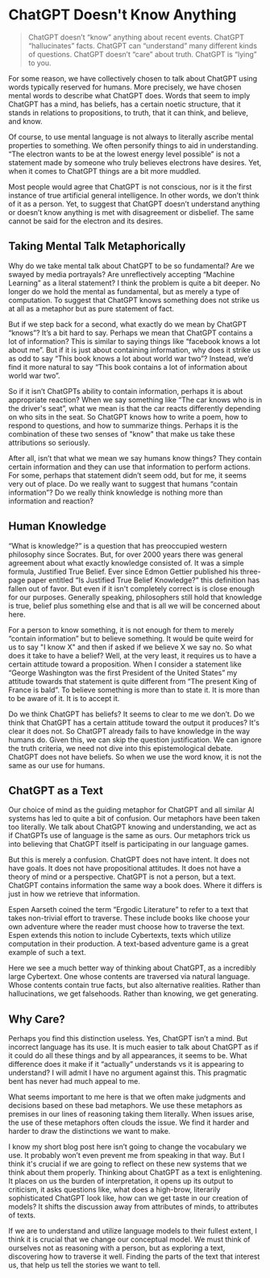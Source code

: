 # ChatGPT Doesn't Know Anything

> ChatGPT doesn’t “know” anything about recent events. ChatGPT “hallucinates” facts. ChatGPT can “understand” many different kinds of questions. ChatGPT doesn’t “care” about truth. ChatGPT is “lying” to you.

For some reason, we have collectively chosen to talk about ChatGPT using words typically reserved for humans. More precisely, we have chosen mental words to describe what ChatGPT does. Words that seem to imply ChatGPT has a mind, has beliefs, has a certain noetic structure, that it stands in relations to propositions, to truth, that it can think, and believe, and know. 

Of course, to use mental language is not always to literally ascribe mental properties to something. We often personify things to aid in understanding. “The electron wants to be at the lowest energy level possible” is not a statement made by someone who truly believes electrons have desires. Yet, when it comes to ChatGPT things are a bit more muddled. 

Most people would agree that ChatGPT is not conscious, nor is it the first instance of true artificial general intelligence. In other words, we don’t think of it as a person. Yet, to suggest that ChatGPT doesn’t understand anything or doesn’t know anything is met with disagreement or disbelief. The same cannot be said for the electron and its desires. 

## Taking Mental Talk Metaphorically


Why do we take mental talk about ChatGPT to be so fundamental? Are we swayed by media portrayals? Are unreflectively accepting “Machine Learning” as a literal statement? I think the problem is quite a bit deeper. No longer do we hold the mental as fundamental, but as merely a type of computation. To suggest that ChatGPT knows something does not strike us at all as a metaphor but as pure statement of fact.

But if we step back for a second, what exactly do we mean by ChatGPT “knows”? It’s a bit hard to say. Perhaps we mean that ChatGPT contains a lot of information? This is similar to saying things like “facebook knows a lot about me”. But if it is just about containing information, why does it strike us as odd to say “This book knows a lot about world war two”?  Instead, we’d find it more natural to say “This book contains a lot of information about world war two”. 

So if it isn’t ChatGPTs ability to contain information, perhaps it is about appropriate reaction? When we say something like “The car knows who is in the driver's seat”, what we mean is that the car reacts differently depending on who sits in the seat. So ChatGPT knows how to write a poem, how to respond to questions, and how to summarize things. Perhaps it is the combination of these two senses of "know" that make us take these attributions so seriously.

After all, isn’t that what we mean we say humans know things? They contain certain information and they can use that information to perform actions. For some, perhaps that statement didn’t seem odd, but for me, it seems very out of place. Do we really want to suggest that humans “contain information”? Do we really think knowledge is nothing more than information and reaction?

## Human Knowledge

“What is knowledge?” is a question that has preoccupied western philosophy since Socrates. But, for over 2000 years there was general agreement about what exactly knowledge consisted of. It was a simple formula, Justified True Belief. Ever since Edmon Gettier published his three-page paper entitled “Is Justified True Belief Knowledge?” this definition has fallen out of favor. But even if it isn't completely correct is is close enough for our purposes. Generally speaking, philosophers still hold that knowledge is true, belief plus something else and that is all we will be concerned about here.

For a person to know something, it is not enough for them to merely “contain information” but to believe something. It would be quite weird for us to say "I know X" and then if asked if we believe X we say no. So what does it take to have a belief? Well, at the very least, it requires us to have a certain attitude toward a proposition. When I consider a statement like “George Washington was the first President of the United States” my attitude towards that statement is quite different from “The present King of France is bald”. To believe something is more than to state it. It is more than to be aware of it. It is to accept it.

Do we think ChatGPT has beliefs? It seems to clear to me we don’t. Do we think that ChatGPT has a certain attitude toward the output it produces? It's clear it does not. So ChatGPT already fails to have knowledge in the way humans do. Given this, we can skip the question justification. We can ignore the truth criteria, we need not dive into this epistemological debate. ChatGPT does not have beliefs. So when we use the word know, it is not the same as our use for humans.

## ChatGPT as a Text

Our choice of mind as the guiding metaphor for ChatGPT and all similar AI systems has led to quite a bit of confusion. Our metaphors have been taken too literally. We talk about ChatGPT knowing and understanding, we act as if ChatGPTs use of language is the same as ours. Our metaphors trick us into believing that ChatGPT itself is participating in our language games.

But this is merely a confusion. ChatGPT does not have intent. It does not have goals. It does not have propositional attitudes. It does not have a theory of mind or a perspective. ChatGPT is not a person, but a text. ChatGPT contains information the same way a book does. Where it differs is just in how we retrieve that information.

Espen Aarseth coined the term “Ergodic Literature” to refer to a text that takes non-trivial effort to traverse. These include books like choose your own adventure where the reader must choose how to traverse the text. Espen extends this notion to include Cybertexts, texts which utilize computation in their production. A text-based adventure game is a great example of such a text.

Here we see a much better way of thinking about ChatGPT, as a incredibly large Cybertext. One whose contents are traversed via natural language. Whose contents contain true facts, but also alternative realities. Rather than hallucinations, we get falsehoods. Rather than knowing, we get generating. 

## Why Care?

Perhaps you find this distinction useless. Yes, ChatGPT isn’t a mind. But incorrect language has its use. It is much easier to talk about ChatGPT as if it could do all these things and by all appearances, it seems to be. What difference does it make if it “actually” understands vs it is appearing to understand? I will admit I have no argument against this. This pragmatic bent has never had much appeal to me. 

What seems important to me here is that we often make judgments and decisions based on these bad metaphors. We use these metaphors as premises in our lines of reasoning taking them literally. When issues arise, the use of these metaphors often clouds the issue. We find it harder and harder to draw the distinctions we want to make.

I know my short blog post here isn’t going to change the vocabulary we use. It probably won’t even prevent me from speaking in that way. But I think it's crucial if we are going to reflect on these new systems that we think about them properly. Thinking about ChatGPT as a text is enlightening. It places on us the burden of interpretation, it opens up its output to criticism, it asks questions like, what does a high-brow, literarily sophisticated ChatGPT look like, how can we get taste in our creation of models? It shifts the discussion away from attributes of minds, to attributes of texts.

If we are to understand and utilize language models to their fullest extent, I think it is crucial that we change our conceptual model. We must think of ourselves not as reasoning with a person, but as exploring a text, discovering how to traverse it well. Finding the parts of the text that interest us, that help us tell the stories we want to tell.
